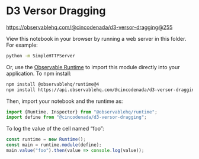 # D3 Versor Dragging

https://observablehq.com/@cincodenada/d3-versor-dragging@255

View this notebook in your browser by running a web server in this folder. For
example:

~~~sh
python -m SimpleHTTPServer
~~~

Or, use the [Observable Runtime](https://github.com/observablehq/runtime) to
import this module directly into your application. To npm install:

~~~sh
npm install @observablehq/runtime@4
npm install https://api.observablehq.com/@cincodenada/d3-versor-dragging.tgz?v=3
~~~

Then, import your notebook and the runtime as:

~~~js
import {Runtime, Inspector} from "@observablehq/runtime";
import define from "@cincodenada/d3-versor-dragging";
~~~

To log the value of the cell named “foo”:

~~~js
const runtime = new Runtime();
const main = runtime.module(define);
main.value("foo").then(value => console.log(value));
~~~
